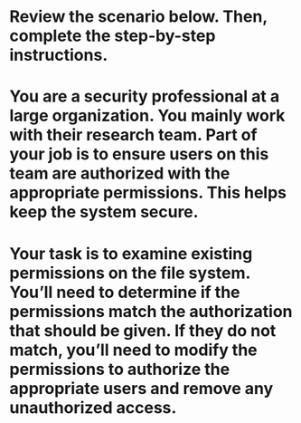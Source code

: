 # Review the scenario below. Then, complete the step-by-step instructions.

# You are a security professional at a large organization. You mainly work with their research team. Part of your job is to ensure users on this team are authorized with the appropriate permissions. This helps keep the system secure. 

# Your task is to examine existing permissions on the file system. You’ll need to determine if the permissions match the authorization that should be given. If they do not match, you’ll need to modify the permissions to authorize the appropriate users and remove any unauthorized access.
